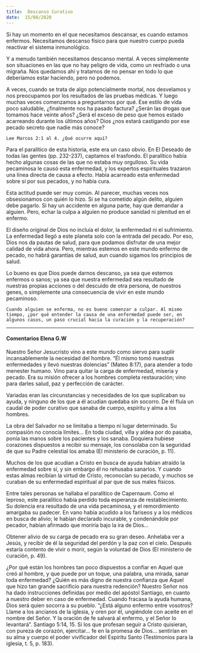 ```yaml
---
title:  Descanso Curativo
date:  15/08/2020
---
```


Si hay un momento en el que necesitamos descansar, es cuando estamos enfermos. Necesitamos descanso físico para que nuestro cuerpo pueda reactivar el sistema inmunológico.

Y a menudo también necesitamos descanso mental. A veces simplemente son situaciones en las que no hay peligro de vida, como un resfriado o una migraña. Nos quedamos ahí y tratamos de no pensar en todo lo que deberíamos estar haciendo, pero no podemos.

A veces, cuando se trata de algo potencialmente mortal, nos desvelamos y nos preocupamos por los resultados de las pruebas médicas. Y luego muchas veces comenzamos a preguntarnos por qué. Ese estilo de vida poco saludable, ¿finalmente nos ha pasado factura? ¿Serán las drogas que tomamos hace veinte años? ¿Será el exceso de peso que hemos estado acarreando durante los últimos años? Dios ¿nos estará castigando por ese pecado secreto que nadie más conoce?

`Lee Marcos 2:1 al 4. ¿Qué ocurre aquí?`

Para el paralítico de esta historia, este era un caso obvio. En El Deseado de todas las gentes (pp. 232-237), captamos el trasfondo. El paralítico había hecho algunas cosas de las que no estaba muy orgulloso. Su vida pecaminosa le causó esta enfermedad, y los expertos espirituales trazaron una línea directa de causa a efecto. Había acarreado esta enfermedad sobre sí por sus pecados, y no había cura.

Esta actitud puede ser muy común. Al parecer, muchas veces nos obsesionamos con quién lo hizo. Si se ha cometido algún delito, alguien debe pagarlo. Si hay un accidente en alguna parte, hay que demandar a alguien. Pero, echar la culpa a alguien no produce sanidad ni plenitud en el enfermo.

El diseño original de Dios no incluía el dolor, la enfermedad ni el sufrimiento. La enfermedad llegó a este planeta solo con la entrada del pecado. Por eso, Dios nos da pautas de salud, para que podamos disfrutar de una mejor calidad de vida ahora. Pero, mientras estemos en este mundo enfermo de pecado, no habrá garantías de salud, aun cuando sigamos los principios de salud.

Lo bueno es que Dios puede darnos descanso, ya sea que estemos enfermos o sanos; ya sea que nuestra enfermedad sea resultado de nuestras propias acciones o del descuido de otra persona, de nuestros genes, o simplemente una consecuencia de vivir en este mundo pecaminoso.

`Cuando alguien se enferma, no es bueno comenzar a culpar. Al mismo tiempo, ¿por qué entender la causa de una enfermedad puede ser, en algunos casos, un paso crucial hacia la curación y la recuperación?`

---

#### Comentarios Elena G.W

Nuestro Señor Jesucristo vino a este mundo como siervo para suplir incansablemente la necesidad del hombre. “Él mismo tomó nuestras enfermedades y llevó nuestras dolencias” (Mateo 8:17), para atender a todo menester humano. Vino para quitar la carga de enfermedad, miseria y pecado. Era su misión ofrecer a los hombres completa restauración; vino para darles salud, paz y perfección de carácter.

Variadas eran las circunstancias y necesidades de los que suplicaban su ayuda, y ninguno de los que a él acudían quedaba sin socorro. De él fluía un caudal de poder curativo que sanaba de cuerpo, espíritu y alma a los hombres.

La obra del Salvador no se limitaba a tiempo ni lugar determinado. Su compasión no conocía límites… En toda ciudad, villa y aldea por do pasaba, ponía las manos sobre los pacientes y los sanaba. Doquiera hubiese corazones dispuestos a recibir su mensaje, los consolaba con la seguridad de que su Padre celestial los amaba (El ministerio de curación, p. 11).

Muchos de los que acudían a Cristo en busca de ayuda habían atraído la enfermedad sobre sí, y sin embargo él no rehusaba sanarlos. Y cuando estas almas recibían la virtud de Cristo, reconocían su pecado, y muchos se curaban de su enfermedad espiritual al par que de sus males físicos.

Entre tales personas se hallaba el paralítico de Capernaum. Como el leproso, este paralítico había perdido toda esperanza de restablecimiento. Su dolencia era resultado de una vida pecaminosa, y el remordimiento amargaba su padecer. En vano había acudido a los fariseos y a los médicos en busca de alivio; le habían declarado incurable, y condenándole por pecador, habían afirmado que moriría bajo la ira de Dios…

Obtener alivio de su carga de pecado era su gran deseo. Anhelaba ver a Jesús, y recibir de él la seguridad del perdón y la paz con el cielo. Después estaría contento de vivir o morir, según la voluntad de Dios (El ministerio de curación, p. 49).

¿Por qué están los hombres tan poco dispuestos a confiar en Aquel que creó al hombre, y que puede por un toque, una palabra, una mirada, sanar toda enfermedad? ¿Quién es más digno de nuestra confianza que Aquel que hizo tan grande sacrificio para nuestra redención? Nuestro Señor nos ha dado instrucciones definidas por medio del apóstol Santiago, en cuanto a nuestro deber en caso de enfermedad. Cuando fracasa la ayuda humana, Dios será quien socorra a su pueblo. “¿Está alguno enfermo entre vosotros? Llame a los ancianos de la iglesia, y oren por él, ungiéndole con aceite en el nombre del Señor. Y la oración de fe salvará al enfermo, y el Señor lo levantará”. Santiago 5:14, 15. Si los que profesan seguir a Cristo quisieran, con pureza de corazón, ejercitar… fe en la promesa de Dios… sentirían en su alma y cuerpo el poder vivificador del Espíritu Santo (Testimonios para la iglesia, t. 5, p. 183).